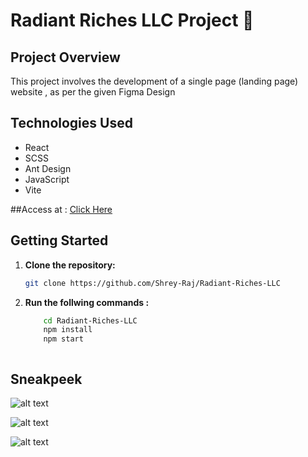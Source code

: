 # Radiant Riches LLC Project 🚀

## Project Overview

This project involves the development of a single page (landing page) website , as per the given Figma Design

## Technologies Used

- React
- SCSS
- Ant Design
- JavaScript
- Vite

##Access at : 
[Click Here](!https://radiant-riches-llc-site.netlify.app/)


## Getting Started

1. **Clone the repository:**

   ```bash
   git clone https://github.com/Shrey-Raj/Radiant-Riches-LLC

2. **Run the follwing commands :**  
   ```bash cd 
       cd Radiant-Riches-LLC 
       npm install
       npm start



## Sneakpeek 

![alt text](<Screenshot (82).png>)

![alt text](<Screenshot (83).png>)

![alt text](<Screenshot (84).png>)

